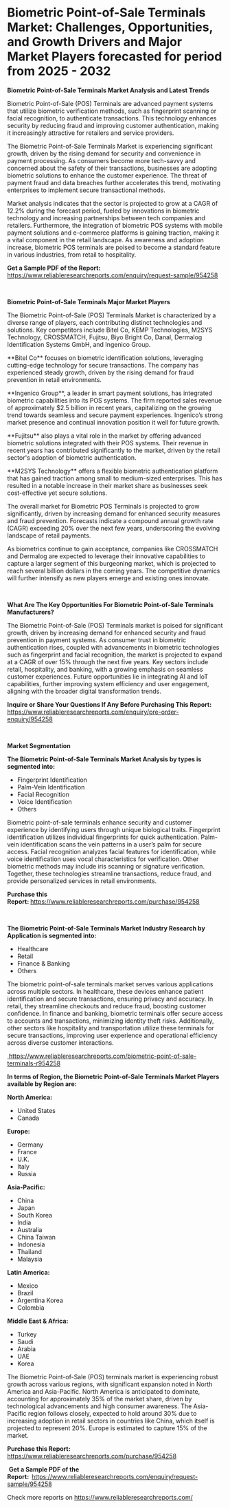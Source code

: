 <p><h1>Biometric Point-of-Sale Terminals Market: Challenges, Opportunities, and Growth Drivers and Major Market Players forecasted for period from 2025 - 2032</h1></p><p><strong>Biometric Point-of-Sale Terminals Market Analysis and Latest Trends</strong></p>
<p><p>Biometric Point-of-Sale (POS) Terminals are advanced payment systems that utilize biometric verification methods, such as fingerprint scanning or facial recognition, to authenticate transactions. This technology enhances security by reducing fraud and improving customer authentication, making it increasingly attractive for retailers and service providers.</p><p>The Biometric Point-of-Sale Terminals Market is experiencing significant growth, driven by the rising demand for security and convenience in payment processing. As consumers become more tech-savvy and concerned about the safety of their transactions, businesses are adopting biometric solutions to enhance the customer experience. The threat of payment fraud and data breaches further accelerates this trend, motivating enterprises to implement secure transactional methods.</p><p>Market analysis indicates that the sector is projected to grow at a CAGR of 12.2% during the forecast period, fueled by innovations in biometric technology and increasing partnerships between tech companies and retailers. Furthermore, the integration of biometric POS systems with mobile payment solutions and e-commerce platforms is gaining traction, making it a vital component in the retail landscape. As awareness and adoption increase, biometric POS terminals are poised to become a standard feature in various industries, from retail to hospitality.</p></p>
<p><strong>Get a Sample PDF of the Report:&nbsp;</strong> <a href="https://www.reliableresearchreports.com/enquiry/request-sample/954258?utm_campaign=2267&utm_medium=2&utm_source=Github&utm_content=ia&utm_term=05032025&utm_id=biometric-point-of-sale-terminals">https://www.reliableresearchreports.com/enquiry/request-sample/954258</a></p>
<p>&nbsp;</p>
<p><strong>Biometric Point-of-Sale Terminals Major Market Players</strong></p>
<p><p>The Biometric Point-of-Sale (POS) Terminals Market is characterized by a diverse range of players, each contributing distinct technologies and solutions. Key competitors include Bitel Co, KEMP Technologies, M2SYS Technology, CROSSMATCH, Fujitsu, Biyo Bright Co, Danal, Dermalog Identification Systems GmbH, and Ingenico Group.</p><p>**Bitel Co** focuses on biometric identification solutions, leveraging cutting-edge technology for secure transactions. The company has experienced steady growth, driven by the rising demand for fraud prevention in retail environments.</p><p>**Ingenico Group**, a leader in smart payment solutions, has integrated biometric capabilities into its POS systems. The firm reported sales revenue of approximately $2.5 billion in recent years, capitalizing on the growing trend towards seamless and secure payment experiences. Ingenico’s strong market presence and continual innovation position it well for future growth.</p><p>**Fujitsu** also plays a vital role in the market by offering advanced biometric solutions integrated with their POS systems. Their revenue in recent years has contributed significantly to the market, driven by the retail sector's adoption of biometric authentication.</p><p>**M2SYS Technology** offers a flexible biometric authentication platform that has gained traction among small to medium-sized enterprises. This has resulted in a notable increase in their market share as businesses seek cost-effective yet secure solutions.</p><p>The overall market for Biometric POS Terminals is projected to grow significantly, driven by increasing demand for enhanced security measures and fraud prevention. Forecasts indicate a compound annual growth rate (CAGR) exceeding 20% over the next few years, underscoring the evolving landscape of retail payments.</p><p>As biometrics continue to gain acceptance, companies like CROSSMATCH and Dermalog are expected to leverage their innovative capabilities to capture a larger segment of this burgeoning market, which is projected to reach several billion dollars in the coming years. The competitive dynamics will further intensify as new players emerge and existing ones innovate.</p></p>
<p>&nbsp;</p>
<p><strong>What Are The Key Opportunities For Biometric Point-of-Sale Terminals Manufacturers?</strong></p>
<p><p>The Biometric Point-of-Sale (POS) Terminals market is poised for significant growth, driven by increasing demand for enhanced security and fraud prevention in payment systems. As consumer trust in biometric authentication rises, coupled with advancements in biometric technologies such as fingerprint and facial recognition, the market is projected to expand at a CAGR of over 15% through the next five years. Key sectors include retail, hospitality, and banking, with a growing emphasis on seamless customer experiences. Future opportunities lie in integrating AI and IoT capabilities, further improving system efficiency and user engagement, aligning with the broader digital transformation trends.</p></p>
<p><strong>Inquire or Share Your Questions If Any Before Purchasing This Report:</strong> <a href="https://www.reliableresearchreports.com/enquiry/pre-order-enquiry/954258?utm_campaign=2267&utm_medium=2&utm_source=Github&utm_content=ia&utm_term=05032025&utm_id=biometric-point-of-sale-terminals">https://www.reliableresearchreports.com/enquiry/pre-order-enquiry/954258</a></p>
<p>&nbsp;</p>
<p><strong>Market Segmentation</strong></p>
<p><strong>The Biometric Point-of-Sale Terminals Market Analysis by types is segmented into:</strong></p>
<p><ul><li>Fingerprint Identification</li><li>Palm-Vein Identification</li><li>Facial Recognition</li><li>Voice Identification</li><li>Others</li></ul></p>
<p><p>Biometric point-of-sale terminals enhance security and customer experience by identifying users through unique biological traits. Fingerprint identification utilizes individual fingerprints for quick authentication. Palm-vein identification scans the vein patterns in a user’s palm for secure access. Facial recognition analyzes facial features for identification, while voice identification uses vocal characteristics for verification. Other biometric methods may include iris scanning or signature verification. Together, these technologies streamline transactions, reduce fraud, and provide personalized services in retail environments.</p></p>
<p><strong>Purchase this Report:&nbsp;</strong><a href="https://www.reliableresearchreports.com/purchase/954258?utm_campaign=2267&utm_medium=2&utm_source=Github&utm_content=ia&utm_term=05032025&utm_id=biometric-point-of-sale-terminals">https://www.reliableresearchreports.com/purchase/954258</a></p>
<p>&nbsp;</p>
<p><strong>The Biometric Point-of-Sale Terminals Market Industry Research by Application is segmented into:</strong></p>
<p><ul><li>Healthcare</li><li>Retail</li><li>Finance & Banking</li><li>Others</li></ul></p>
<p><p>The biometric point-of-sale terminals market serves various applications across multiple sectors. In healthcare, these devices enhance patient identification and secure transactions, ensuring privacy and accuracy. In retail, they streamline checkouts and reduce fraud, boosting customer confidence. In finance and banking, biometric terminals offer secure access to accounts and transactions, minimizing identity theft risks. Additionally, other sectors like hospitality and transportation utilize these terminals for secure transactions, improving user experience and operational efficiency across diverse customer interactions.</p></p>
<p><a href="https://www.reliableresearchreports.com/biometric-point-of-sale-terminals-r954258?utm_campaign=2267&utm_medium=2&utm_source=Github&utm_content=ia&utm_term=05032025&utm_id=biometric-point-of-sale-terminals">&nbsp;https://www.reliableresearchreports.com/biometric-point-of-sale-terminals-r954258</a></p>
<p><strong>In terms of Region, the Biometric Point-of-Sale Terminals Market Players available by Region are:</strong></p>
<p>
    <p> <strong> North America: </strong>
        <ul>
            <li>United States</li>
            <li>Canada</li>
        </ul>
        </p> 
    <p> <strong> Europe: </strong>
        <ul>
            <li>Germany</li>
            <li>France</li>
            <li>U.K.</li>
            <li>Italy</li>
            <li>Russia</li>
        </ul>
        </p> 
    <p> <strong> Asia-Pacific: </strong>
        <ul>
            <li>China</li>
            <li>Japan</li>
            <li>South Korea</li>
            <li>India</li>
            <li>Australia</li>
            <li>China Taiwan</li>
            <li>Indonesia</li>
            <li>Thailand</li>
            <li>Malaysia</li>
        </ul>
        </p> 
    <p> <strong> Latin America: </strong>
        <ul>
            <li>Mexico</li>
            <li>Brazil</li>
            <li>Argentina Korea</li>
            <li>Colombia</li>
        </ul>
        </p> 
    <p> <strong> Middle East & Africa: </strong>
        <ul>
            <li>Turkey</li>
            <li>Saudi</li>
            <li>Arabia</li>
            <li>UAE</li>
            <li>Korea</li>
        </ul>
    </p>
    </p>
<p><p>The Biometric Point-of-Sale (POS) terminals market is experiencing robust growth across various regions, with significant expansion noted in North America and Asia-Pacific. North America is anticipated to dominate, accounting for approximately 35% of the market share, driven by technological advancements and high consumer awareness. The Asia-Pacific region follows closely, expected to hold around 30% due to increasing adoption in retail sectors in countries like China, which itself is projected to represent 20%. Europe is estimated to capture 15% of the market.</p></p>
<p><strong>Purchase this Report: </strong><a href="https://www.reliableresearchreports.com/purchase/954258?utm_campaign=2267&utm_medium=2&utm_source=Github&utm_content=ia&utm_term=05032025&utm_id=biometric-point-of-sale-terminals">https://www.reliableresearchreports.com/purchase/954258</a></p>
<p>&nbsp;<strong>Get a Sample PDF of the Report:&nbsp;&nbsp;</strong><a href="https://www.reliableresearchreports.com/enquiry/request-sample/954258?utm_campaign=2267&utm_medium=2&utm_source=Github&utm_content=ia&utm_term=05032025&utm_id=biometric-point-of-sale-terminals">https://www.reliableresearchreports.com/enquiry/request-sample/954258</a></p>
<p><strong></strong></p>
<p>Check more reports on <a href="https://www.reliableresearchreports.com/?utm_campaign=2267&utm_medium=2&utm_source=Github&utm_content=ia&utm_term=05032025&utm_id=biometric-point-of-sale-terminals">https://www.reliableresearchreports.com/</a></p>